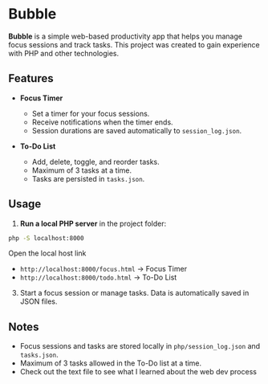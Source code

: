 
# Bubble

**Bubble** is a simple web-based productivity app that helps you manage focus sessions and track tasks. This project was created to gain experience with PHP and other technologies.
## Features

* **Focus Timer**

  * Set a timer for your focus sessions.
  * Receive notifications when the timer ends.
  * Session durations are saved automatically to `session_log.json`.

* **To-Do List**

  * Add, delete, toggle, and reorder tasks.
  * Maximum of 3 tasks at a time.
  * Tasks are persisted in `tasks.json`.

## Usage

1. **Run a local PHP server** in the project folder:

```bash
php -S localhost:8000
```
Open the local host link
   * `http://localhost:8000/focus.html` → Focus Timer
   * `http://localhost:8000/todo.html` → To-Do List

3. Start a focus session or manage tasks. Data is automatically saved in JSON files.

## Notes

* Focus sessions and tasks are stored locally in `php/session_log.json` and `tasks.json`.
* Maximum of 3 tasks allowed in the To-Do list at a time.
* Check out the text file to see what I learned about the web dev process
